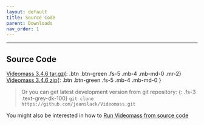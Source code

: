 ```yaml
---
layout: default
title: Source Code
parent: Downloads
nav_order: 1
---
```


---
  
## Source Code

[Videomass 3.4.6 tar.gz](https://github.com/jeanslack/Videomass/archive/refs/tags/v.3.4.6.tar.gz){: .btn .btn-green .fs-5 .mb-4 .mb-md-0 .mr-2}
[Videomass 3.4.6 zip](https://github.com/jeanslack/Videomass/archive/refs/tags/v.3.4.6.zip){: .btn .btn-green .fs-5 .mb-4 .mb-md-0 } 

> Or you can get latest development version from git repository:
{: .fs-3 .text-grey-dk-100}
> `git clone https://github.com/jeanslack/Videomass.git`

You might also be interested in how to 
[Run Videomass from source code](https://github.com/jeanslack/Videomass/wiki/Run-Videomass-from-source-code) 
